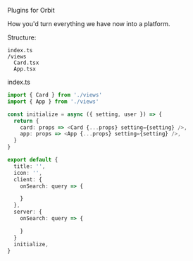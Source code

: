 Plugins for Orbit

How you'd turn everything we have now into a platform.

Structure:

```
index.ts
/views
  Card.tsx
  App.tsx
```

index.ts

```ts
import { Card } from './views'
import { App } from './views'

const initialize = async ({ setting, user }) => {
  return {
    card: props => <Card {...props} setting={setting} />,
    app: props => <App {...props} setting={setting} />,
  }
}

export default {
  title: '',
  icon: '',
  client: {
    onSearch: query => {

    }
  },
  server: {
    onSearch: query => {

    }
  }
  initialize,
}
```
